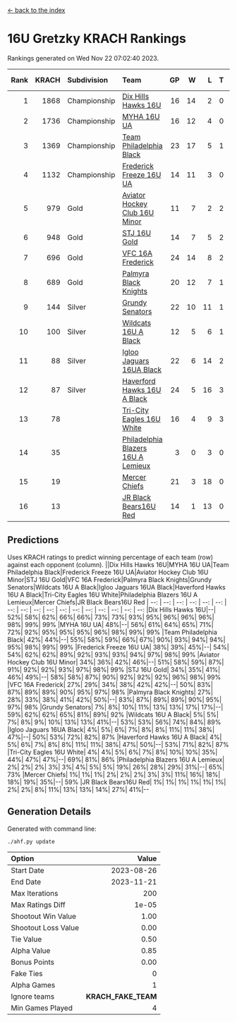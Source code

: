 [<- back to the index](readme.md)
# 16U Gretzky KRACH Rankings
Rankings generated on Wed Nov 22 07:02:40 2023.

Rank|KRACH|Subdivision|Team|GP|W|L|T|OTW|OTL|SoS|Exp Wins|Win Diff
---:|---:|:---|:---|---:|---:|---:|---:|---:|---:|---:|---:|---:
1|1868|Championship|[Dix Hills Hawks 16U](https://gamesheetstats.com/seasons/3659/teams/140688/schedule)|16|14|2|0|1|0|362|14.8|-0.0
2|1736|Championship|[MYHA 16U UA](https://gamesheetstats.com/seasons/3659/teams/140695/schedule)|16|12|4|0|2|1|679|12.8|-0.0
3|1369|Championship|[Team Philadelphia Black](https://gamesheetstats.com/seasons/3659/teams/140698/schedule)|23|17|5|1|1|1|597|18.3|-0.0
4|1132|Championship|[Frederick Freeze 16U UA](https://gamesheetstats.com/seasons/3659/teams/140689/schedule)|14|11|3|0|0|0|392|11.9|0.0
5|979|Gold|[Aviator Hockey Club 16U Minor](https://gamesheetstats.com/seasons/3659/teams/140687/schedule)|11|7|2|2|2|1|548|8.8|-0.0
6|948|Gold|[STJ 16U Gold](https://gamesheetstats.com/seasons/3659/teams/140697/schedule)|14|7|5|2|1|0|818|8.8|-0.0
7|696|Gold|[VFC 16A Frederick](https://gamesheetstats.com/seasons/3659/teams/140700/schedule)|24|14|8|2|0|2|701|15.8|-0.0
8|689|Gold|[Palmyra Black Knights](https://gamesheetstats.com/seasons/3659/teams/140696/schedule)|20|12|7|1|2|0|654|13.3|-0.0
9|144|Silver|[Grundy Senators](https://gamesheetstats.com/seasons/3659/teams/140690/schedule)|22|10|11|1|0|0|457|11.4|0.0
10|100|Silver|[Wildcats 16U A Black](https://gamesheetstats.com/seasons/3659/teams/140725/schedule)|12|5|6|1|0|0|431|6.4|0.0
11|88|Silver|[Igloo Jaguars 16UA Black](https://gamesheetstats.com/seasons/3659/teams/140692/schedule)|22|6|14|2|0|2|705|7.9|0.0
12|87|Silver|[Haverford Hawks 16U A Black](https://gamesheetstats.com/seasons/3659/teams/140691/schedule)|24|5|16|3|0|1|739|7.4|0.0
13|78||[Tri-City Eagles 16U White](https://gamesheetstats.com/seasons/3659/teams/140699/schedule)|16|4|9|3|0|1|379|6.4|0.0
14|35||[Philadelphia Blazers 16U A Lemieux](https://gamesheetstats.com/seasons/3659/teams/140717/schedule)|3|0|3|0|0|0|692|0.9|0.0
15|19||[Mercer Chiefs](https://gamesheetstats.com/seasons/3659/teams/140694/schedule)|21|3|18|0|0|0|769|3.9|0.0
16|13||[JR Black Bears16U Red](https://gamesheetstats.com/seasons/3659/teams/140693/schedule)|14|1|13|0|0|0|337|1.9|0.0

## Predictions
Uses KRACH ratings to predict winning percentage of each team (row) against each opponent (column).
||Dix Hills Hawks 16U|MYHA 16U UA|Team Philadelphia Black|Frederick Freeze 16U UA|Aviator Hockey Club 16U Minor|STJ 16U Gold|VFC 16A Frederick|Palmyra Black Knights|Grundy Senators|Wildcats 16U A Black|Igloo Jaguars 16UA Black|Haverford Hawks 16U A Black|Tri-City Eagles 16U White|Philadelphia Blazers 16U A Lemieux|Mercer Chiefs|JR Black Bears16U Red
| --: | --: | --: | --: | --: | --: | --: | --: | --: | --: | --: | --: | --: | --: | --: | --: | --: 
|Dix Hills Hawks 16U|--| 52%| 58%| 62%| 66%| 66%| 73%| 73%| 93%| 95%| 96%| 96%| 96%| 98%| 99%| 99%
|MYHA 16U UA| 48%|--| 56%| 61%| 64%| 65%| 71%| 72%| 92%| 95%| 95%| 95%| 96%| 98%| 99%| 99%
|Team Philadelphia Black| 42%| 44%|--| 55%| 58%| 59%| 66%| 67%| 90%| 93%| 94%| 94%| 95%| 98%| 99%| 99%
|Frederick Freeze 16U UA| 38%| 39%| 45%|--| 54%| 54%| 62%| 62%| 89%| 92%| 93%| 93%| 94%| 97%| 98%| 99%
|Aviator Hockey Club 16U Minor| 34%| 36%| 42%| 46%|--| 51%| 58%| 59%| 87%| 91%| 92%| 92%| 93%| 97%| 98%| 99%
|STJ 16U Gold| 34%| 35%| 41%| 46%| 49%|--| 58%| 58%| 87%| 90%| 92%| 92%| 92%| 96%| 98%| 99%
|VFC 16A Frederick| 27%| 29%| 34%| 38%| 42%| 42%|--| 50%| 83%| 87%| 89%| 89%| 90%| 95%| 97%| 98%
|Palmyra Black Knights| 27%| 28%| 33%| 38%| 41%| 42%| 50%|--| 83%| 87%| 89%| 89%| 90%| 95%| 97%| 98%
|Grundy Senators|  7%|  8%| 10%| 11%| 13%| 13%| 17%| 17%|--| 59%| 62%| 62%| 65%| 81%| 89%| 92%
|Wildcats 16U A Black|  5%|  5%|  7%|  8%|  9%| 10%| 13%| 13%| 41%|--| 53%| 53%| 56%| 74%| 84%| 89%
|Igloo Jaguars 16UA Black|  4%|  5%|  6%|  7%|  8%|  8%| 11%| 11%| 38%| 47%|--| 50%| 53%| 72%| 82%| 87%
|Haverford Hawks 16U A Black|  4%|  5%|  6%|  7%|  8%|  8%| 11%| 11%| 38%| 47%| 50%|--| 53%| 71%| 82%| 87%
|Tri-City Eagles 16U White|  4%|  4%|  5%|  6%|  7%|  8%| 10%| 10%| 35%| 44%| 47%| 47%|--| 69%| 81%| 86%
|Philadelphia Blazers 16U A Lemieux|  2%|  2%|  2%|  3%|  3%|  4%|  5%|  5%| 19%| 26%| 28%| 29%| 31%|--| 65%| 73%
|Mercer Chiefs|  1%|  1%|  1%|  2%|  2%|  2%|  3%|  3%| 11%| 16%| 18%| 18%| 19%| 35%|--| 59%
|JR Black Bears16U Red|  1%|  1%|  1%|  1%|  1%|  1%|  2%|  2%|  8%| 11%| 13%| 13%| 14%| 27%| 41%|--

## Generation Details

Generated with command line:
```
./ahf.py update
```

| Option | Value |
| :----- | ----: |
| Start Date | 2023-08-26 |
| End Date | 2023-11-21 |
| Max Iterations | 200 |
| Max Ratings Diff | 1e-05 |
| Shootout Win Value | 1.00 |
| Shootout Loss Value | 0.00 |
| Tie Value | 0.50 |
| Alpha Value | 0.85 |
| Bonus Points | 0.00 |
| Fake Ties | 0 |
| Alpha Games | 1 |
| Ignore teams | __KRACH_FAKE_TEAM__ |
| Min Games Played | 4 |

